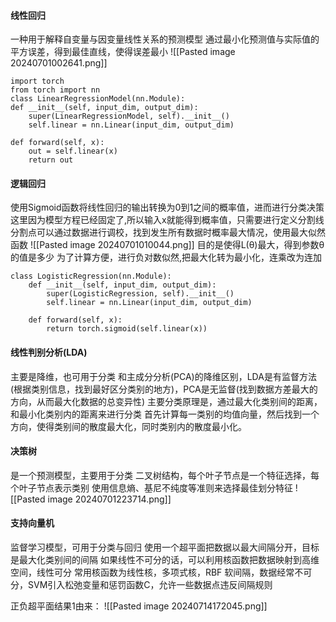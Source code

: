 #### 线性回归
一种用于解释自变量与因变量线性关系的预测模型
通过最小化预测值与实际值的平方误差，得到最佳直线，使得误差最小
![[Pasted image 20240701002641.png]]
```
import torch 
from torch import nn 
class LinearRegressionModel(nn.Module): 
def __init__(self, input_dim, output_dim):
	super(LinearRegressionModel, self).__init__()
	self.linear = nn.Linear(input_dim, output_dim)
	
def forward(self, x): 
	out = self.linear(x)
	return out
```

#### 逻辑回归
使用Sigmoid函数将线性回归的输出转换为0到1之间的概率值，进而进行分类决策
这里因为模型方程已经固定了,所以输入x就能得到概率值，只需要进行定义分割线
分割点可以通过数据进行调校，找到发生所有数据时概率最大情况，使用最大似然函数
![[Pasted image 20240701010044.png]]
目的是使得L(θ)最大，得到参数θ的值是多少
为了计算方便，进行负对数似然,把最大化转为最小化，连乘改为连加
```
class LogisticRegression(nn.Module): 
	def __init__(self, input_dim, output_dim): 
		super(LogisticRegression, self).__init__() 
		self.linear = nn.Linear(input_dim, output_dim) 
	
	def forward(self, x): 
		return torch.sigmoid(self.linear(x))

```


#### 线性判别分析(LDA)
主要是降维，也可用于分类
和主成分分析(PCA)的降维区别，LDA是有监督方法(根据类别信息，找到最好区分类别的地方)，PCA是无监督(找到数据方差最大的方向，从而最大化数据的总变异性)
主要分类原理是，通过最大化类别间的距离，和最小化类别内的距离来进行分类
首先计算每一类别的均值向量，然后找到一个方向，使得类别间的散度最大化，同时类别内的散度最小化。


#### 决策树
是一个预测模型，主要用于分类
二叉树结构，每个叶子节点是一个特征选择，每个叶子节点表示类别
使用信息熵、基尼不纯度等准则来选择最佳划分特征
![[Pasted image 20240701223714.png]]


#### 支持向量机
监督学习模型，可用于分类与回归
使用一个超平面把数据以最大间隔分开，目标是最大化类别间的间隔
如果线性不可分的话，可以利用核函数把数据映射到高维空间，线性可分
常用核函数为线性核，多项式核，RBF
软间隔，数据经常不可分，SVM引入松弛变量和惩罚函数C，允许一些数据点违反间隔规则

正负超平面结果1由来：
![[Pasted image 20240714172045.png]]
